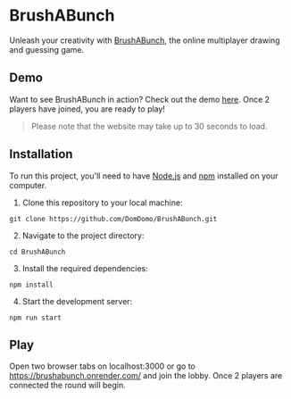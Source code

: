 # BrushABunch

Unleash your creativity with [BrushABunch](https://brushabunch.onrender.com/), the online multiplayer drawing and guessing game.

## Demo

Want to see BrushABunch in action? Check out the demo [here](https://brushabunch.onrender.com/). Once 2 players have joined, you are ready to play!

> Please note that the website may take up to 30 seconds to load.

## Installation

To run this project, you'll need to have [Node.js](https://nodejs.org/en/) and [npm](https://www.npmjs.com/) installed on your computer.

1. Clone this repository to your local machine:
```
git clone https://github.com/DomDomo/BrushABunch.git
```
2. Navigate to the project directory:
```
cd BrushABunch
```
3. Install the required dependencies:
```
npm install
```
4. Start the development server:
```
npm run start
```

## Play
Open two browser tabs on localhost:3000 or go to https://brushabunch.onrender.com/ and join the lobby. Once 2 players are connected the round will begin.
